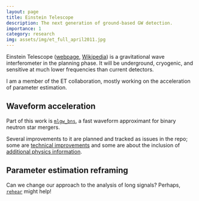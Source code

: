 ```yaml
---
layout: page
title: Einstein Telescope
description: The next generation of ground-based GW detection.
importance: 1
category: research
img: assets/img/et_full_april2011.jpg
---
```


Einstein Telescope ([webpage](https://www.et-gw.eu/), [Wikipedia](https://en.wikipedia.org/wiki/Einstein_Telescope))
is a gravitational wave interferometer in the planning phase. 
It will be underground, cryogenic, and sensitive at much lower frequencies 
than current detectors.

I am a member of the ET collaboration, mostly working on the acceleration of
parameter estimation. 

## Waveform acceleration

Part of this work is [`mlgw_bns`](https://github.com/jacopok/mlgw_bns), 
a fast waveform approximant for binary neutron star mergers.

Several improvements to it are planned and tracked as issues in the repo;
some are [technical improvements](https://github.com/jacopok/mlgw_bns/issues?q=is%3Aissue+is%3Aopen+label%3Atechnical-improvement) and some are about the inclusion of 
[additional physics information](https://github.com/jacopok/mlgw_bns/issues?q=is%3Aissue+is%3Aopen+label%3Aadditional-physics).

## Parameter estimation reframing

Can we change our approach to the analysis of long signals? 
Perhaps, [`rehear`](../rehear) might help!

